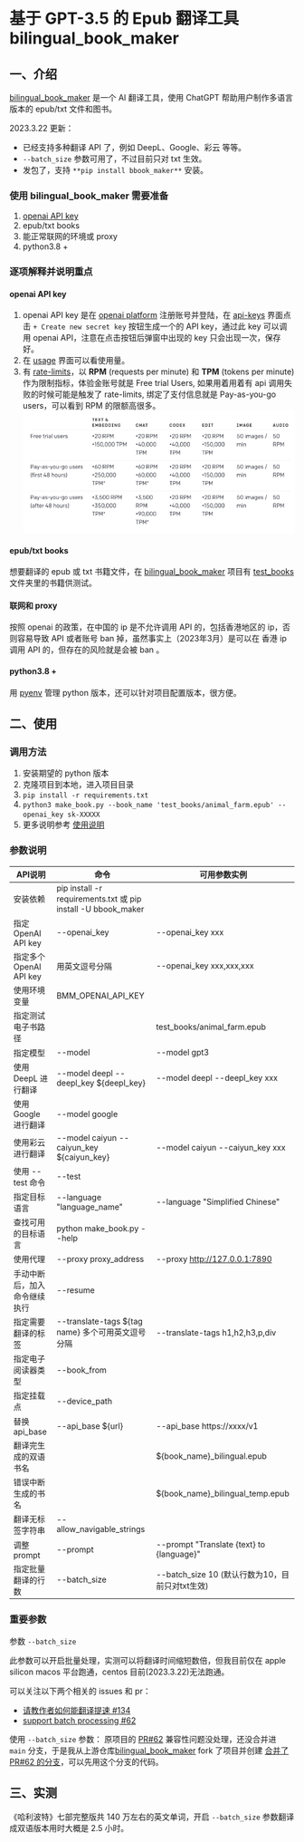 # 基于 GPT-3.5 的 Epub 翻译工具 bilingual_book_maker

## 一、介绍

[bilingual_book_maker](https://github.com/yihong0618/bilingual_book_maker) 是一个 AI 翻译工具，使用 ChatGPT 帮助用户制作多语言版本的 epub/txt 文件和图书。

2023.3.22 更新：
- 已经支持多种翻译 API 了，例如 DeepL、Google、彩云 等等。
-  `--batch_size` 参数可用了，不过目前只对 txt 生效。
- 发包了，支持 `**pip install bbook_maker**` 安装。

### 使用 bilingual_book_maker 需要准备

1. [openai API key]([https://platform.openai.com/account/api-keys](https://platform.openai.com/account/api-keys))
2. epub/txt books
3. 能正常联网的环境或 proxy
4. python3.8 +

### 逐项解释并说明重点

#### openai API key
  1. openai API key 是在 [openai platform](https://platform.openai.com/login) 注册账号并登陆，在 [api-keys](https://platform.openai.com/account/api-keys) 界面点击 `+ Create new secret key` 按钮生成一个的 API key，通过此 key 可以调用 openai API，注意在点击按钮后弹窗中出现的 key 只会出现一次，保存好。
  2. 在 [usage](https://platform.openai.com/account/usage) 界面可以看使用量。
  3. 有 [rate-limits](https://platform.openai.com/docs/guides/rate-limits)，以 **RPM** (requests per minute) 和 **TPM** (tokens per minute) 作为限制指标，体验金账号就是 Free trial Users, 如果用着用着有 api 调用失败的时候可能是触发了 rate-limits, 绑定了支付信息就是 Pay-as-you-go users，可以看到 RPM 的限额高很多。
	  ![rate-limits](attachments/openai_rate_limits.png)

#### epub/txt books

想要翻译的 epub 或 txt 书籍文件，在 [bilingual_book_maker](https://github.com/yihong0618/bilingual_book_maker) 项目有 [test_books](https://github.com/yihong0618/bilingual_book_maker/tree/main/test_books) 文件夹里的书籍供测试。

#### 联网和 proxy

按照 openai 的政策，在中国的 ip 是不允许调用 API 的，包括香港地区的 ip，否则容易导致 API 或者账号 ban 掉，虽然事实上（2023年3月）是可以在 香港 ip 调用 API 的，但存在的风险就是会被 ban 。

#### python3.8 +

用 [pyenv](https://github.com/pyenv/pyenv) 管理 python 版本，还可以针对项目配置版本，很方便。

## 二、使用

### 调用方法

1. 安装期望的 python 版本
2. 克隆项目到本地，进入项目目录
3. `pip install -r requirements.txt`
4. `python3 make_book.py --book_name 'test_books/animal_farm.epub' --openai_key sk-XXXXX`
5. 更多说明参考 [使用说明](https://github.com/yihong0618/bilingual_book_maker/blob/main/README-CN.md#%E4%BD%BF%E7%94%A8)

### 参数说明
| API说明                      | 命令                                                          | 可用参数实例                                    |
| ---------------------------- | ------------------------------------------------------------- | ----------------------------------------------- |
| 安装依赖                     | pip install -r requirements.txt 或 pip install -U bbook_maker |                                                 |
| 指定 OpenAI API key          | --openai_key                                                  | --openai_key xxx                                |
| 指定多个 OpenAI API key      | 用英文逗号分隔                                                | --openai_key xxx,xxx,xxx                        |
| 使用环境变量                 | BMM_OPENAI_API_KEY                                            |                                                 |
| 指定测试电子书路径           |                                                               | test_books/animal_farm.epub                     |
| 指定模型                     | --model                                                  | --model gpt3                                    |
| 使用 DeepL 进行翻译          | --model deepl --deepl_key ${deepl_key}                        | --model deepl --deepl_key xxx                   |
| 使用 Google 进行翻译         | --model google                                                |                                                 |
| 使用彩云进行翻译             | --model caiyun --caiyun_key ${caiyun_key}                     | --model caiyun --caiyun_key xxx                 |
| 使用 --test 命令             | --test                                                        |                                                 |
| 指定目标语言                 | --language "language_name"                               | --language "Simplified Chinese"                 |
| 查找可用的目标语言           | python make_book.py --help                                    |                                                 |
| 使用代理                     | --proxy proxy_address                                 | --proxy http://127.0.0.1:7890                   |
| 手动中断后，加入命令继续执行 | --resume                                                      |                                                 |
| 指定需要翻译的标签           | --translate-tags ${tag name} 多个可用英文逗号分隔                              | --translate-tags h1,h2,h3,p,div                 |
| 指定电子阅读器类型           | --book_from                                                   |                                                 |
| 指定挂载点                   | --device_path                                                 |                                                 |
| 替换 api_base                | --api_base ${url}                                             | --api_base https://xxxx/v1                      |
| 翻译完生成的双语书名         |                                                               | ${book_name}_bilingual.epub                     |
| 错误中断生成的书名           |                                                               | ${book_name}_bilingual_temp.epub                |
| 翻译无标签字符串             | --allow_navigable_strings                                     |                                                 |
| 调整 prompt                  | --prompt                                                      | --prompt "Translate {text} to {language}"       |
| 指定批量翻译的行数           | --batch_size                                                  | --batch_size 10 (默认行数为10，目前只对txt生效) |

### 重要参数

参数 `--batch_size`

此参数可以开启批量处理，实测可以将翻译时间缩短数倍，但我目前仅在 apple silicon macos 平台跑通，centos 目前(2023.3.22)无法跑通。

可以关注以下两个相关的 issues 和 pr：

- [请教作者如何能翻译提速 #134](https://github.com/yihong0618/bilingual_book_maker/issues/134)
- [support batch processing #62](https://github.com/yihong0618/bilingual_book_maker/pull/62)

使用 `--batch_size` 参数：
原项目的 [PR#62](https://github.com/yihong0618/bilingual_book_maker/pull/62) 兼容性问题没处理，还没合并进 `main` 分支，于是我从上游仓库[bilingual_book_maker](https://github.com/yihong0618/bilingual_book_maker) fork 了项目并创建 [合并了 PR#62 的分支](https://github.com/GOWxx/bilingual_book_maker/tree/test_batch_processing)，可以先用这个分支的代码。

## 三、实测

《哈利波特》七部完整版共 140 万左右的英文单词，开启 `--batch_size` 参数翻译成双语版本用时大概是 2.5 小时。
